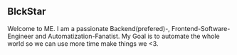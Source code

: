 ## BlckStar

Welcome to ME.
I am a passionate Backend(prefered)-, Frontend-Software-Engineer and Automatization-Fanatist.
My Goal is to automate the whole world so we can use more time make things we <3.
